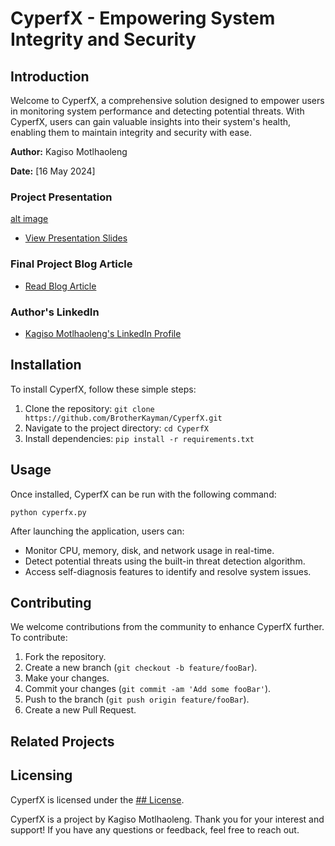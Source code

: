 # CyperfX - Empowering System Integrity and Security

## Introduction

Welcome to CyperfX, a comprehensive solution designed to empower users in monitoring system performance and detecting potential threats. With CyperfX, users can gain valuable insights into their system's health, enabling them to maintain integrity and security with ease.

**Author:** Kagiso Motlhaoleng

**Date:** [16 May 2024]

### Project Presentation
[alt image](/CyperfX.png)

- [View Presentation Slides](https://docs.google.com/presentation/d/14nVpC4UVE0jMFtQEHzXDpbqhgvn2BWD4hFFSx-BPy1Y/edit?usp=sharing )

### Final Project Blog Article
- [Read Blog Article](https://medium.com/@brotherkaymanmotlhaolengii/cyperfx-empowering-system-integrity-and-security-f61a7aa042b2)

### Author's LinkedIn
- [Kagiso Motlhaoleng's LinkedIn Profile](Kagiso_Motlhaoleng)

## Installation

To install CyperfX, follow these simple steps:
1. Clone the repository: `git clone https://github.com/BrotherKayman/CyperfX.git`
2. Navigate to the project directory: `cd CyperfX`
3. Install dependencies: `pip install -r requirements.txt`

## Usage

Once installed, CyperfX can be run with the following command:
```
python cyperfx.py
```

After launching the application, users can:
- Monitor CPU, memory, disk, and network usage in real-time.
- Detect potential threats using the built-in threat detection algorithm.
- Access self-diagnosis features to identify and resolve system issues.

## Contributing

We welcome contributions from the community to enhance CyperfX further. To contribute:
1. Fork the repository.
2. Create a new branch (`git checkout -b feature/fooBar`).
3. Make your changes.
4. Commit your changes (`git commit -am 'Add some fooBar'`).
5. Push to the branch (`git push origin feature/fooBar`).
6. Create a new Pull Request.

## Related Projects

## Licensing

CyperfX is licensed under the [## License](lN/A). 


CyperfX is a project by Kagiso Motlhaoleng. Thank you for your interest and support! If you have any questions or feedback, feel free to reach out.